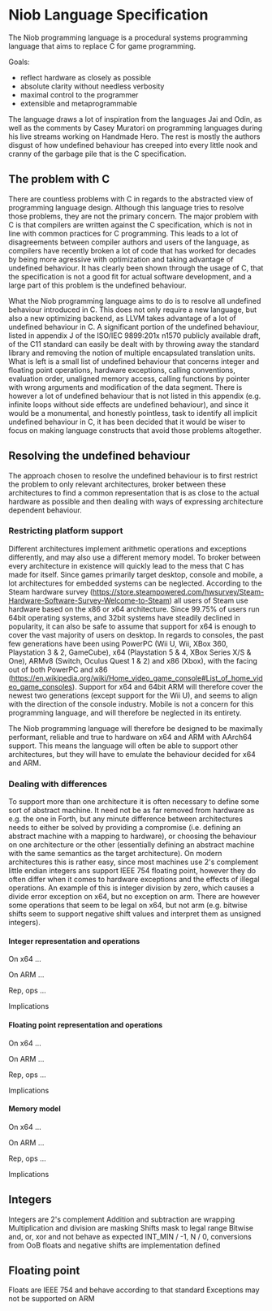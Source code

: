 # Niob Language Specification

The Niob programming language is a procedural systems programming language that aims to replace C for game programming.

Goals:
 - reflect hardware as closely as possible
 - absolute clarity without needless verbosity
 - maximal control to the programmer
 - extensible and metaprogrammable

The language draws a lot of inspiration from the languages Jai and Odin, as well as the comments by Casey Muratori on
programming languages during his live streams working on Handmade Hero. The rest is mostly the authors disgust of how
undefined behaviour has creeped into every little nook and cranny of the garbage pile that is the C specification.

## The problem with C
There are countless problems with C in regards to the abstracted view of programming language design. Although this language
tries to resolve those problems, they are not the primary concern. The major problem with C is that compilers are written
against the C specification, which is not in line with common practices for C programming. This leads to a lot of
disagreements between compiler authors and users of the language, as compilers have recently broken a lot of code that has
worked for decades by being more agressive with optimization and taking advantage of undefined behaviour. It has clearly
been shown through the usage of C, that the specification is not a good fit for actual software development, and a large
part of this problem is the undefined behaviour. 

What the Niob programming language aims to do is to resolve all undefined behaviour introduced in C. This does not only require
a new language, but also a new optimizing backend, as LLVM takes advantage of a lot of undefined behaviour in C. A significant
portion of the undefined behaviour, listed in appendix J of the ISO/IEC 9899:201x n1570 publicly available draft, of the C11
standard can easily be dealt with by throwing away the standard library and removing the notion of multiple encapsulated
translation units. What is left is a small list of undefined behaviour that concerns integer and floating point operations,
hardware exceptions, calling conventions, evaluation order, unaligned memory access, calling functions by pointer
with wrong arguments and modification of the data segment. There is however a lot of undefined behaviour that is not listed
in this appendix (e.g. infinite loops without side effects are undefined behaviour), and since it would be a monumental, and
honestly pointless, task to identify all implicit undefined behaviour in C, it has been decided that it would be wiser to
focus on making language constructs that avoid those problems altogether.

## Resolving the undefined behaviour
The approach chosen to resolve the undefined behaviour is to first restrict the problem to only relevant architectures, broker between
these architectures to find a common representation that is as close to the actual hardware as possible and then dealing with ways of
expressing architecture dependent behaviour.

### Restricting platform support
Different architectures implement arithmetic operations and exceptions differently, and may also use a different memory model. To broker
between every architecture in existence will quickly lead to the mess that C has made for itself. Since games primarily target desktop,
console and mobile, a lot architectures for embedded systems can be neglected. According to the Steam hardware survey
(https://store.steampowered.com/hwsurvey/Steam-Hardware-Software-Survey-Welcome-to-Steam)
all users of Steam use hardware based on the x86 or x64 architecture. Since 99.75% of users run 64bit operating systems, and 32bit
systems have steadily declined in popularity, it can also be safe to assume that support for x64 is enough to cover the vast
majority of users on desktop. In regards to consoles, the past few generations have been using
PowerPC (Wii U, Wii, XBox 360, Playstation 3 & 2, GameCube), x64 (Playstation 5 & 4, XBox Series X/S & One),
ARMv8 (Switch, Oculus Quest 1 & 2) and x86 (Xbox), with the facing out of both PowerPC and
x86 (https://en.wikipedia.org/wiki/Home_video_game_console#List_of_home_video_game_consoles). Support for x64 and 64bit ARM will
therefore cover the newest two generations (except support for the Wii U), and seems to align with the direction of the console
industry. Mobile is not a concern for this programming language, and will therefore be neglected in its entirety.

The Niob programming language will therefore be designed to be maximally performant, reliable and true to hardware on x64 and
ARM with AArch64 support. This means the language will often be able to support other architectures, but they will have to
emulate the behaviour decided for x64 and ARM.

### Dealing with differences
To support more than one architecture it is often necessary to define some sort of abstract machine. It need not be as far
removed from hardware as e.g. the one in Forth, but any minute difference between architectures needs to either be solved by
providing a compromise (i.e. defining an abstract machine with a mapping to hardware), or choosing the behaviour on one
architecture or the other (essentially defining an abstract machine with the same semantics as the target architecture).
On modern architectures this is rather easy, since most machines use 2's complement little endian integers ans support
IEEE 754 floating point, however they do often differ when it comes to hardware exceptions and the effects of illegal
operations. An example of this is integer division by zero, which causes a divide error exception on x64, but no
exception on arm. There are however some operations that seem to be legal on x64, but not arm (e.g. bitwise shifts seem
to support negative shift values and interpret them as unsigned integers).

#### Integer representation and operations
On x64 ...

On ARM ...

Rep, ops ...

Implications

#### Floating point representation and operations
On x64 ...

On ARM ...

Rep, ops ...

Implications

#### Memory model
On x64 ...

On ARM ...

Rep, ops ...

Implications

## Integers
Integers are 2's complement
Addition and subtraction are wrapping
Multiplication and division are masking
Shifts mask to legal range
Bitwise and, or, xor and not behave as expected
INT_MIN / -1, N / 0, conversions from OoB floats and negative shifts are implementation defined

## Floating point
Floats are IEEE 754 and behave according to that standard
Exceptions may not be supported on ARM
